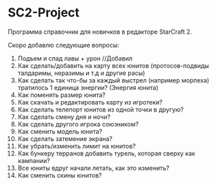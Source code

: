 # SC2-Project
Программа справочник для новичков в редакторе StarCraft 2.

Скоро добавлю следующие вопросы:
1) Подъем и спад лавы + урон //Добавил
2) Как сделать/добавить на карту всех юнитов (протосов-подвиды талдаримы, неразимы и т.д и другие расы)
3) Как сделать так что-бы за каждый выстрел (например морпеха) тратилось 1 единица энергии? (Энергия юнита)
4) Как поменять размер юнита?
5) Как скачать и редактировать карту из игротеки?
6) Как сделать телепорт юнитов из одной точки в другую?
7) Как сделать смену дня и ночи?
8) Как сделать другого игрока союзником?
9) Как сменить модель юнита?
10) Как сделать затемение экрана?
11) Как убрать/изменить лимит на юнитов?
12) Как бункеру терранов добавить турель, которая сверху как кампании?
13) Все юниты вдруг начали летать, как это изменить?
14) Как сменить скины юнитов?
